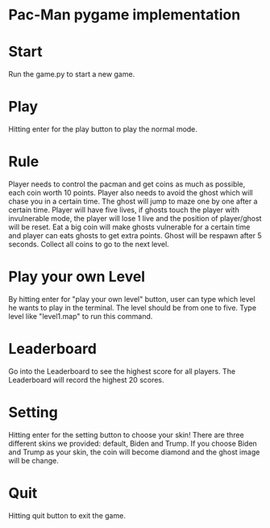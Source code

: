 # Pac-Man pygame implementation
# Start
Run the game.py to start a new game.

# Play
Hitting enter for the play button to play the normal mode.

# Rule
Player needs to control the pacman and get coins as much as possible, each coin worth 10 points. 
Player also needs to avoid the ghost which will chase you in a certain time.
The ghost will jump to maze one by one after a certain time.
Player will have five lives, if ghosts touch the player with invulnerable mode, the player will lose 1 live and the position of player/ghost will be reset.
Eat a big coin will make ghosts vulnerable for a certain time and player can eats ghosts to get extra points. Ghost will be respawn after 5 seconds.
Collect all coins to go to the next level.

# Play your own Level
By hitting enter for "play your own level" button, user can type which level he wants to play in the terminal.
The level should be from one to five.
Type level like "level1.map" to run this command.

# Leaderboard
Go into the Leaderboard to see the highest score for all players.
The Leaderboard will record the highest 20 scores.

# Setting
Hitting enter for the setting button to choose your skin!
There are three different skins we provided: default, Biden and Trump.
If you choose Biden and Trump as your skin, the coin will become diamond and the ghost image will be change.

# Quit
Hitting quit button to exit the game.

